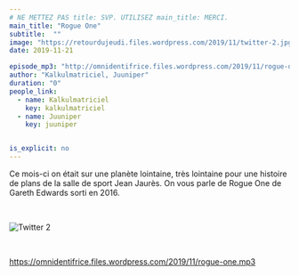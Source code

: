```yaml
---
# NE METTEZ PAS title: SVP. UTILISEZ main_title: MERCI.
main_title: "Rogue One"
subtitle:  ""
image: "https://retourdujeudi.files.wordpress.com/2019/11/twitter-2.jpg"
date: 2019-11-21

episode_mp3: "http://omnidentifrice.files.wordpress.com/2019/11/rogue-one.mp3"
author: "Kalkulmatriciel, Juuniper"
duration: "0"
people_link: 
  - name: Kalkulmatriciel
    key: kalkulmatriciel
  - name: Juuniper
    key: juuniper


is_explicit: no
---
```


<PodcastHeader/>

<!-- ECRIRE LA DESCRIPTION DE L'EPISODE SOUS CETTE LIGNE -->
<p>Ce mois-ci on était sur une planète lointaine, très lointaine pour une histoire de plans de la salle de sport Jean Jaurès. On vous parle de Rogue One de Gareth Edwards sorti en 2016.</p>
<p>&nbsp;</p>
<p><img src="https://retourdujeudi.files.wordpress.com/2019/11/twitter-2.jpg" alt="Twitter 2"></p>
<p>&nbsp;</p>
<p><a href="https://omnidentifrice.files.wordpress.com/2019/11/rogue-one.mp3" rel="nofollow">https://omnidentifrice.files.wordpress.com/2019/11/rogue-one.mp3</a></p>
<p>&nbsp;</p>
<p>&nbsp;</p>
<p>&nbsp;</p>
<p>&nbsp;</p>


